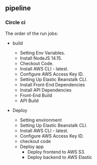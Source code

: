 ## pipeline
### Circle ci
The order of the run jobs:
- build
    - Setting Env Variables.
    - Install NodeJS 14.15.
    - Checkout Code.
    - Install AWS CLI - latest.
    - Configure AWS Access Key ID.
    - Setting Up Elastic Beanstalk CLI.
    - Install Front-End Dependencies
    - Install API Dependencies
    - Front-End Build
    - API Build

- Deploy
    - Setting environment
    - Setting Up Elastic Beanstalk CLI.
    - Install AWS CLI - latest.
    - Configure AWS Access Key ID.
    - checkout code
    - Deploy app
        - Deploy frontend to AWS S3.
        - Deploy backend to AWS Elastic